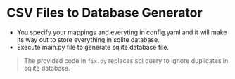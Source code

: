# CSV Files to Database Generator

- You specify your mappings and everyting in config.yaml and it will make its way out to store everything in sqlite database.
- Execute main.py file to generate sqlite database file.

> The provided code in `fix.py` replaces sql query to ignore duplicates in sqlite database.
